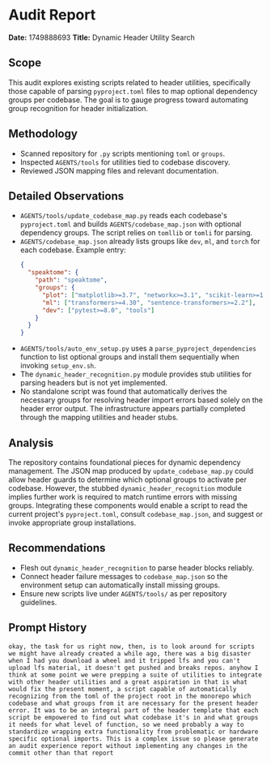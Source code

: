 # Audit Report

**Date:** 1749888693
**Title:** Dynamic Header Utility Search

## Scope
This audit explores existing scripts related to header utilities, specifically those capable of parsing `pyproject.toml` files to map optional dependency groups per codebase. The goal is to gauge progress toward automating group recognition for header initialization.

## Methodology
- Scanned repository for `.py` scripts mentioning `toml` or `groups`.
- Inspected `AGENTS/tools` for utilities tied to codebase discovery.
- Reviewed JSON mapping files and relevant documentation.

## Detailed Observations
- `AGENTS/tools/update_codebase_map.py` reads each codebase's `pyproject.toml` and builds `AGENTS/codebase_map.json` with optional dependency groups. The script relies on `tomllib` or `tomli` for parsing.
- `AGENTS/codebase_map.json` already lists groups like `dev`, `ml`, and `torch` for each codebase. Example entry:
  ```json
  {
    "speaktome": {
      "path": "speaktome",
      "groups": {
        "plot": ["matplotlib>=3.7", "networkx>=3.1", "scikit-learn>=1.2"],
        "ml": ["transformers>=4.30", "sentence-transformers>=2.2"],
        "dev": ["pytest>=8.0", "tools"]
      }
    }
  }
  ```
- `AGENTS/tools/auto_env_setup.py` uses a `parse_pyproject_dependencies` function to list optional groups and install them sequentially when invoking `setup_env.sh`.
- The `dynamic_header_recognition.py` module provides stub utilities for parsing headers but is not yet implemented.
- No standalone script was found that automatically derives the necessary groups for resolving header import errors based solely on the header error output. The infrastructure appears partially completed through the mapping utilities and header stubs.

## Analysis
The repository contains foundational pieces for dynamic dependency management. The JSON map produced by `update_codebase_map.py` could allow header guards to determine which optional groups to activate per codebase. However, the stubbed `dynamic_header_recognition` module implies further work is required to match runtime errors with missing groups. Integrating these components would enable a script to read the current project's `pyproject.toml`, consult `codebase_map.json`, and suggest or invoke appropriate group installations.

## Recommendations
- Flesh out `dynamic_header_recognition` to parse header blocks reliably.
- Connect header failure messages to `codebase_map.json` so the environment setup can automatically install missing groups.
- Ensure new scripts live under `AGENTS/tools/` as per repository guidelines.

## Prompt History
```
okay, the task for us right now, then, is to look around for scripts we might have already created a while ago, there was a big disaster when I had you download a wheel and it tripped lfs and you can't upload lfs material, it doesn't get pushed and breaks repos. anyhow I think at some point we were prepping a suite of utilities to integrate with other header utilities and a great aspiration in that is what would fix the present moment, a script capable of automatically recognizing from the toml of the project root in the monorepo which codebase and what groups from it are necessary for the present header error. It was to be an integral part of the header template that each script be empowered to find out what codebase it's in and what groups it needs for what level of function, so we need probably a way to standardize wrapping extra functionality from problematic or hardware specific optional imports. This is a complex issue so please generate an audit experience report without implementing any changes in the commit other than that report
```
